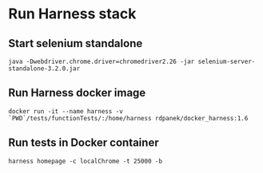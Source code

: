 # Run Harness stack

## Start selenium standalone
```
java -Dwebdriver.chrome.driver=chromedriver2.26 -jar selenium-server-standalone-3.2.0.jar
```

## Run Harness docker image
```
docker run -it --name harness -v `PWD`/tests/functionTests/:/home/harness rdpanek/docker_harness:1.6
```

## Run tests in Docker container
```
harness homepage -c localChrome -t 25000 -b
```
